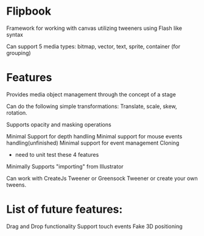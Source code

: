 # Flipbook

Framework for working with canvas utilizing tweeners using Flash like syntax

Can support 5 media types: bitmap, vector, text, sprite, container (for grouping)

# Features
Provides media object management through the concept of a stage

Can do the following simple transformations:
Translate, scale, skew, rotation.

Supports opacity and masking operations

Minimal Support for depth handling
Minimal support for mouse events handling(unfinished)
Minimal support for event management
Cloning
* need to unit test these 4 features

Minimally Supports "importing" from Illustrator

Can work with CreateJs Tweener or Greensock Tweener or create your own tweens.

# List of future features:

Drag and Drop functionality
Support touch events
Fake 3D positioning